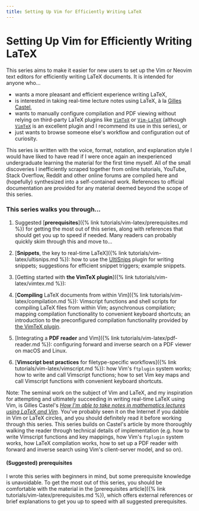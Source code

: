 ```yaml
---
title: Setting Up Vim for Efficiently Writing LaTeX
---
```

# Setting Up Vim for Efficiently Writing LaTeX

This series aims to make it easier for new users to set up the Vim or Neovim text editors for efficiently writing LaTeX documents.
It is intended for anyone who...

<!-- - is interested in switching from a different LaTeX editor to Vim, and is unsure how to proceed, -->
- wants a more pleasant and efficient experience writing LaTeX,
- is interested in taking real-time lecture notes using LaTeX, à la [Gilles Castel](https://castel.dev/),
- wants to manually configure compilation and PDF viewing without relying on third-party LaTeX plugins like [`VimTeX`](https://github.com/vim-latex/vim-latex) or [`Vim-LaTeX`](https://github.com/vim-latex/vim-latex) (although [`VimTeX`](https://github.com/vim-latex/vim-latex) is an excellent plugin and I recommend its use in this series), or
- just wants to browse someone else's workflow and configuration out of curiosity.

This series is written with the voice, format, notation, and explanation style I would have liked to have read if I were once again an inexperienced undergraduate learning the material for the first time myself.
All of the small discoveries I inefficiently scraped together from online tutorials, YouTube, Stack Overflow, Reddit and other online forums are compiled here and (hopefully) synthesized into a self-contained work.
References to official documentation are provided for any material deemed beyond the scope of this series.

### This series walks you through...
1. Suggested [**prerequisites**]({% link tutorials/vim-latex/prerequisites.md %}) for getting the most out of this series, along with references that should get you up to speed if needed.
   Many readers can probably quickly skim through this and move to...

1. [**Snippets**, the key to real-time LaTeX]({% link tutorials/vim-latex/ultisnips.md %}): how to use the [UltiSnips](https://github.com/SirVer/ultisnips) plugin for writing snippets; suggestions for efficient snippet triggers; example snippets.

1. [Getting started with **the VimTeX plugin**]({% link tutorials/vim-latex/vimtex.md %}):

1. [**Compiling** LaTeX documents from within Vim]({% link tutorials/vim-latex/compilation.md %}): Vimscript functions and shell scripts for compiling LaTeX files from within Vim; asynchronous compilation; mapping compilation functionality to convenient keyboard shortcuts; an introduction to the preconfigured compilation functionality provided by [the VimTeX plugin](https://github.com/lervag/vimtex).

1. [Integrating a **PDF reader** and Vim]({% link tutorials/vim-latex/pdf-reader.md %}): configuring forward and inverse search on a PDF viewer on macOS and Linux.

1. [**Vimscript best practices** for filetype-specific workflows]({% link tutorials/vim-latex/vimscript.md %}): how Vim's `ftplugin` system works; how to write and call Vimscript functions; how to set Vim key maps and call Vimscript functions with convenient keyboard shortcuts.


Note: The seminal work on the subject of Vim and LaTeX, and my inspiration for attempting and ultimately succeeding in writing real-time LaTeX using Vim, is Gilles Castel's [*How I'm able to take notes in mathematics lectures using LaTeX and Vim*](https://castel.dev/post/lecture-notes-1/).
You've probably seen it on the Internet if you dabble in Vim or LaTeX circles, and you should definitely read it before working through this series.
This series builds on Castel's article by more thoroughly walking the reader through technical details of implementation (e.g. how to write Vimscript functions and key mappings, how Vim's `ftplugin` system works, how LaTeX compilation works, how to set up a PDF reader with forward and inverse search using Vim's client-server model, and so on).

#### (Suggested) prerequisites
I wrote this series with beginners in mind, but some prerequisite knowledge is unavoidable.
To get the most out of this series, you should be comfortable with the material in the [prerequisites article]({% link tutorials/vim-latex/prerequisites.md %}), which offers external references or brief explanations to get you up to speed with all suggested prerequisites.
